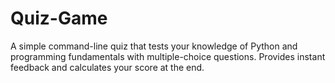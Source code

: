 # Quiz-Game
A simple command-line quiz that tests your knowledge of Python and programming fundamentals with multiple-choice questions. Provides instant feedback and calculates your score at the end.
